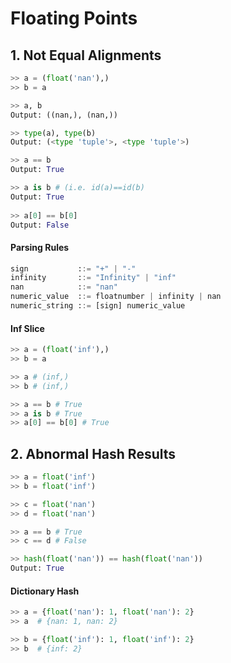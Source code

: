 # Floating Points

## 1. Not Equal Alignments

```python 
>> a = (float('nan'),)
>> b = a

>> a, b 
Output: ((nan,), (nan,))

>> type(a), type(b)
Output: (<type 'tuple'>, <type 'tuple'>)

>> a == b
Output: True

>> a is b # (i.e. id(a)==id(b)
Output: True
  
>> a[0] == b[0]
Output: False
```
#### Parsing Rules

```python 
sign           ::= "+" | "-"
infinity       ::= "Infinity" | "inf"
nan            ::= "nan"
numeric_value  ::= floatnumber | infinity | nan
numeric_string ::= [sign] numeric_value
```

#### Inf Slice
```python 
>> a = (float('inf'),)
>> b = a

>> a # (inf,)
>> b # (inf,)

>> a == b # True
>> a is b # True
>> a[0] == b[0] # True
```

## 2. Abnormal Hash Results
```python 
>> a = float('inf')
>> b = float('inf')

>> c = float('nan')
>> d = float('nan')

>> a == b # True
>> c == d # False

>> hash(float('nan')) == hash(float('nan'))
Output: True
```

#### Dictionary Hash
```python 
>> a = {float('nan'): 1, float('nan'): 2}
>> a  # {nan: 1, nan: 2}

>> b = {float('inf'): 1, float('inf'): 2}
>> b  # {inf: 2}
```

